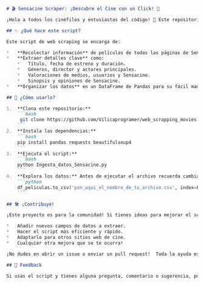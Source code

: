 ```markdown
# 🎬 Sensacine Scraper: ¡Descubre el Cine con un Click! 🍿

¡Hola a todos los cinéfilos y entusiastas del código! 👋 Este repositorio contiene un script de Python creado para extraer información de películas del sitio web Sensacine.  ¿Quieres saber qué películas son las más populares, cuáles son sus géneros y quiénes son sus protagonistas? ¡Este script te lo pone fácil!

## ✨ ¿Qué hace este script?

Este script de web scraping se encarga de:

*   **Recolectar información** de películas de todas las páginas de Sensacine.
*   **Extraer detalles clave** como:
    *   Título, fecha de estreno y duración.
    *   Géneros, director y actores principales.
    *   Valoraciones de medios, usuarios y Sensacine.
    *   Sinopsis y opiniones de Sensacine.
*   **Organizar los datos** en un DataFrame de Pandas para su fácil manejo.

## 🚀 ¿Cómo usarlo?

1.  **Clona este repositorio:**
    ```bash
     git clone https://github.com/Vilicaprogramer/web_scrapping_movies.git
    ```
2.  **Instala las dependencias:**
    ```bash
    pip install pandas requests beautifulsoup4
    ```
3.  **Ejecuta el script:**
    ```bash
    python Ingesta_datos_Sensacine.py
    ```
4.  **Explora los datos:** Antes de ejecutar el archivo recuerda cambiar en la última linea del código la ubicación y el nombre del archivo csv que se genrará
    ```python
    df_peliculas.to_csv('pon_aqui_el_nombre_de_tu_archivo.csv', index=False, encoding='utf-8')
    ```

## 🛠️ ¡Contribuye!

¡Este proyecto es para la comunidad! Si tienes ideas para mejorar el script, como:

*   Añadir nuevos campos de datos a extraer.
*   Hacer el script más eficiente y rápido.
*   Adaptarlo para otros sitios web de cine.
*   Cualquier otra mejora que se te ocurra!

¡No dudes en abrir un issue o enviar un pull request!  Toda la ayuda es bienvenida. 🙏

## 🤝 Feedback

Si usas el script y tienes alguna pregunta, comentario o sugerencia, por favor, ¡no dudes en contactarme! Tu feedback es fundamental para seguir mejorando.
```